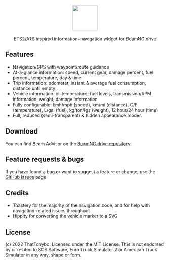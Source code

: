 <p align="center">
    <img align="center" src="https://raw.githubusercontent.com/ThatTonybo/BeamAdvisor/main/ui/modules/apps/beamadvisor/images/logo3.png" width="auto" height="80">
    <br>
    <br>
    ETS2/ATS inspired information+navigation widget for BeamNG.drive
</p>

## Features
- Navigation/GPS with waypoint/route guidance
- At-a-glance information: speed, current gear, damage percent, fuel percent, temperature, day & time
- Trip information: odometer, instant & average fuel consumption, distance until empty
- Vehicle information: oil temperature, fuel levels, transmission/RPM information, weight, damage information
- Fully configurable: kmh/mph (speed), km/mi (distance), C/F (temperature), L/gal (fuel), kg/ton/lgs (weight), 12 hour/24 hour (time)
- Full, reduced (semi-transparent) & hidden appearance modes

## Download
You can find Beam Advisor on the [BeamNG.drive repository]()

## Feature requests & bugs
If you have found a bug or want to suggest a feature or change, use the [GitHub issues](https://github.com/ThatTonybo/BeamAdvisor/issues) page

## Credits
- Toastery for the majority of the navigation code, and for help with navigation-related issues throughout
- Hippity for converting the vehicle marker to a SVG

## License
(c) 2022 ThatTonybo. Licensed under the MIT License. This is not endorsed by or related to SCS Software, Euro Truck Simulator 2 or American Truck Simulator in any way, shape or form.